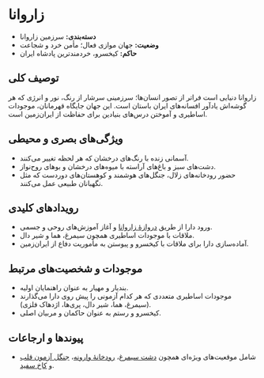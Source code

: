 # زاروانا

- **دسته‌بندی:** سرزمین زاروانا
- **وضعیت:** جهان موازی فعال؛ مأمن خرد و شجاعت
- **حاکم:** کیخسرو، خردمندترین پادشاه ایران

## توصیف کلی
زاروانا دنیایی است فراتر از تصور انسان‌ها؛ سرزمینی سرشار از رنگ، نور و انرژی که هر گوشه‌اش یادآور افسانه‌های ایران باستان است. این جهان جایگاه قهرمانان، موجودات اساطیری و آموختن درس‌های بنیادین برای حفاظت از ایران‌زمین است.

## ویژگی‌های بصری و محیطی
- آسمانی زنده با رنگ‌های درخشان که هر لحظه تغییر می‌کنند.
- دشت‌های سبز و باغ‌های آراسته با میوه‌های درخشان و بوهای روح‌نواز.
- حضور رودخانه‌های زلال، جنگل‌های هوشمند و کوهستان‌های دوردست که مثل نگهبانان طبیعی عمل می‌کنند.

## رویدادهای کلیدی
- ورود دارا از طریق [دروازهٔ زاروانا](./دروازهٔ%20زاروانا.md) و آغاز آموزش‌های روحی و جسمی.
- ملاقات با موجودات اساطیری همچون سیمرغ، هما و شیر دال.
- آماده‌سازی دارا برای ملاقات با کیخسرو و پیوستن به مأموریت دفاع از ایران‌زمین.

## موجودات و شخصیت‌های مرتبط
- بندیار و مهیار به عنوان راهنمایان اولیه.
- موجودات اساطیری متعددی که هر کدام آزمونی را پیش روی دارا می‌گذارند (سیمرغ، هما، شیر دال، پری‌ها، اژدهاک فلزی).
- کیخسرو و رستم به عنوان حاکمان و مربیان اصلی.

## پیوندها و ارجاعات
- شامل موقعیت‌های ویژه‌ای همچون [دشت سیمرغ](./دشت%20سیمرغ.md)، [رودخانهٔ وارونه](./رودخانهٔ%20وارونه.md)، [جنگل آزمون قلب](./جنگل%20آزمون%20قلب.md) و [کاخ سفید](./کاخ%20سفید.md).
